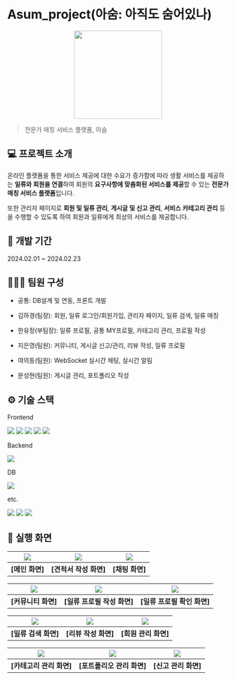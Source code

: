 # Asum_project(아숨: 아직도 숨어있나)
<p align="center">
    <img src="https://github.com/JiEunyoung/hoi_kiosk_project/assets/137987981/28231572-4700-4d74-b6e1-5be7fe678740" width="200px"/>
</p>

> 전문가 매칭 서비스 플랫폼, 아숨


## 💻 프로젝트 소개
온라인 플랫폼을 통한 서비스 제공에 대한 수요가 증가함에 따라 생활 서비스를 제공하는 **일류와 회원을 연결**하여 회원의 **요구사항에 맞춤화된 서비스를 제공**할 수 있는 **전문가 매칭 서비스 플랫폼**입니다.

또한 관리자 페이지로 **회원 및 일류 관리**, **게시글 및 신고 관리**, **서비스 카테고리 관리** 등을 수행할 수 있도록 하여 회원과 일류에게 최상의 서비스를 제공합니다.

## 📆 개발 기간
2024.02.01 ~ 2024.02.23

## 🧑‍🤝‍🧑 팀원 구성
- 공통: DB설계 및 연동, 프론트 개발

- 김하경(팀장): 회원, 일류 로그인/회원가입, 관리자 페이지, 일류 검색, 일류 매칭

- 한유정(부팀장): 일류 프로필, 공통 MY프로필, 카테고리 관리, 프로필 작성

- 지은영(팀원): 커뮤니티, 게시글 신고/관리, 리뷰 작성, 일류 프로필

- 여의동(팀원): WebSocket 실시간 채팅, 실시간 알림

- 문성현(팀원): 게시글 관리, 포트폴리오 작성

## ⚙️ 기술 스택
Frontend<br>

<img src="https://img.shields.io/badge/HTML5-E34F26?style=for-the-badge&logo=html5&logoColor=white"> <img src="https://img.shields.io/badge/CSS3-1572B6?style=for-the-badge&logo=css3&logoColor=white"> <img src="https://img.shields.io/badge/javascript-F7DF1E?style=for-the-badge&logo=javascript&logoColor=black"> <img src="https://img.shields.io/badge/bootstrap-7952B3?style=for-the-badge&logo=bootstrap&logoColor=white"> <img src="https://img.shields.io/badge/jquery-0769AD?style=for-the-badge&logo=jQuery&logoColor=white"/>

Backend<br>

<img src="https://img.shields.io/badge/spring-6DB33F?style=for-the-badge&logo=Spring&logoColor=white"/>

DB<br>

<img src="https://img.shields.io/badge/oracle-F80000?style=for-the-badge&logo=Oracle&logoColor=white"/>

etc.<br>

<img src="https://img.shields.io/badge/github-181717?style=for-the-badge&logo=github&logoColor=white"> <img src="https://img.shields.io/badge/git-F05032?style=for-the-badge&logo=git&logoColor=white"> <img src="https://img.shields.io/badge/eclipse-2C2255?style=for-the-badge&logo=eclipse ide&logoColor=white"/>



## 📌 실행 화면

| <img src="https://github.com/JiEunyoung/Asum_project/assets/137987981/60884576-1057-46d4-badf-0c9c92313166"/> | <img src="https://github.com/JiEunyoung/Asum_project/assets/137987981/444f5e61-a1f4-4c88-8ab3-b9b4eb10da9f"/> | <img src="https://github.com/JiEunyoung/Asum_project/assets/137987981/b4213cc2-ff2a-446b-b479-1b5cde4c160b"/> |
| :----------------: | :----------------: | :----------------: |
|**[메인 화면]**|**[견적서 작성 화면]**|**[채팅 화면]**|

| <img src="https://github.com/JiEunyoung/Asum_project/assets/137987981/1960ba37-2eed-4540-be90-950ab80d74f0"/> | <img src="https://github.com/JiEunyoung/Asum_project/assets/137987981/a7b214e3-2b72-4081-bcf5-9dd8e1caf7fa"/> | <img src="https://github.com/JiEunyoung/Asum_project/assets/137987981/8c1368a4-752e-40c0-ae93-cb1d3ccff955"/> |
| :----------------: | :----------------: | :----------------: |
|**[커뮤니티 화면]**|**[일류 프로필 작성 화면]**|**[일류 프로필 확인 화면]**|

| <img src="https://github.com/JiEunyoung/Asum_project/assets/137987981/b3ad2f87-8d76-4b77-8a60-4ac13f07c4c5"/> | <img src="https://github.com/JiEunyoung/Asum_project/assets/137987981/dec40f36-563f-4ffb-a736-b3fb0536aaff"/> | <img src="https://github.com/JiEunyoung/Asum_project/assets/137987981/e94cfa38-1679-4d19-af96-4def7dd95616"/> |
| :----------------: | :----------------: | :----------------: |
|**[일류 검색 화면]**|**[리뷰 작성 화면]**|**[회원 관리 화면]**|

| <img src="https://github.com/JiEunyoung/Asum_project/assets/137987981/9bb44149-4932-4705-9009-8529c5077958"/> | <img src="https://github.com/JiEunyoung/Asum_project/assets/137987981/a79aa7db-d5b8-4f4f-b215-50ae597ec0d1"/> | <img src="https://github.com/JiEunyoung/Asum_project/assets/137987981/f4bcece7-ae1b-4a44-8079-b3613daa6caa"/> |
| :----------------: | :----------------: | :----------------: |
|**[카테고리 관리 화면]**|**[포트폴리오 관리 화면]**|**[신고 관리 화면]**|
